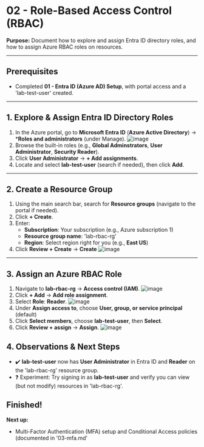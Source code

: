 # 02 - Role-Based Access Control (RBAC)

**Purpose:**
Document how to explore and assign Entra ID directory roles, and how to assign Azure RBAC roles on resources.

---

## Prerequisites
- Completed **01 - Entra ID (Azure AD) Setup**, with portal access and a 'lab-test-user' created.

---

## 1. Explore & Assign Entra ID Directory Roles
1. In the Azure portal, go to **Microsoft Entra ID** (**Azure Active Directory**) -> ***Roles and administrators** (under Manage).
![image](https://github.com/user-attachments/assets/fd17a6a6-315e-4726-9541-146d1fe7e754)
2. Browse the built-in roles (e.g., **Global Adminstrators**, **User Administrator**, **Security Reader**).
3. Click **User Administrator** -> **+ Add assignments**.
4. Locate and select **lab-test-user** (search if needed), then click **Add**.
   
---

## 2. Create a Resource Group
1. Using the main search bar, search for **Resource groups** (navigate to the portal if needed).
2. Click **+ Create**.
3. Enter:
   - **Subscription**: Your subscription (e.g., Azure subscription 1)
   - **Resource group name**: 'lab-rbac-rg'
   - **Region**: Select region right for you (e.g., **East US**)
4. Click **Review + Create** -> **Create**
![image](https://github.com/user-attachments/assets/eaa83413-1c67-4221-b58a-a8ecd12a223b)

---

## 3. Assign an Azure RBAC Role
1. Navigate to **lab-rbac-rg** -> **Access control (IAM)**.
![image](https://github.com/user-attachments/assets/68afa9e5-97eb-4701-9d51-64316c44c06a)
2. Click **+ Add** -> **Add role assignment**.
3. Select **Role**: **Reader**.
![image](https://github.com/user-attachments/assets/6f9c81e2-a684-4285-ba39-55b946a20712)
4. Under **Assign access to**, choose **User, group, or service principal** (default)
5. Click **Select members**, choose **lab-test-user**, then **Select**.
6. Click **Review + assign** -> **Assign**.
![image](https://github.com/user-attachments/assets/f9a1eb50-0561-4ac5-b78d-7d6f0eddec1e)

## 4. Observations & Next Steps
- ✔️ **lab-test-user** now has **User Administrator** in Entra ID and **Reader** on the 'lab-rbac-rg' resource group.
- ❓ Experiment: Try signing in as **lab-test-user** and verify you can view (but not modify) resources in 'lab-rbac-rg'.

## Finished!
**Next up:**
- Multi-Factor Authentication (MFA) setup and Conditional Access policies (documented in '03-mfa.md'
